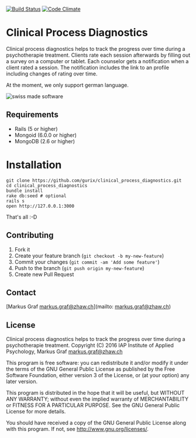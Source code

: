 [![Build Status](https://travis-ci.org/gurix/clinical_process_diagnostics.svg?branch=master)](https://travis-ci.org/gurix/clinical_process_diagnostics)
[![Code Climate](https://codeclimate.com/github/gurix/clinical_process_diagnostics.png)](https://codeclimate.com/github/gurix/clinical_process_diagnostics)

# Clinical Process Diagnostics
Clinical process diagnostics helps to track the progress over time during a psychotherapie treatment. Clients rate each session afterwards by filling out a survey on a computer or tablet. Each counselor gets a notification when a client rated a session. The notification includes the link to an profile including changes of rating over time.

At the moment, we only support german language. 

![swiss made software](https://raw.githubusercontent.com/gurix/helena/master/app/assets/images/helena/swissmadesoftware.png "swiss made software")

## Requirements
* Rails (5 or higher)
* Mongoid (6.0.0 or higher)
* MongoDB (2.6 or higher)

# Installation

```
git clone https://github.com/gurix/clinical_process_diagnostics.git
cd clinical_process_diagnostics
bundle install
rake db:seed # optional
rails s
open http://127.0.0.1:3000
```

That's all :-D

## Contributing

1. Fork it
2. Create your feature branch (`git checkout -b my-new-feature`)
3. Commit your changes (`git commit -am 'Add some feature'`)
4. Push to the branch (`git push origin my-new-feature`)
5. Create new Pull Request

## Contact

[Markus Graf markus.graf@zhaw.ch](mailto: markus.graf@zhaw.ch)

## License

Clinical process diagnostics helps to track the progress over time during a psychotherapie treatment.
Copyright (C) 2016 IAP Institute of Applied Psychology, Markus Graf <markus.graf@zhaw.ch>

This program is free software: you can redistribute it and/or modify
it under the terms of the GNU General Public License as published by
the Free Software Foundation, either version 3 of the License, or
(at your option) any later version.

This program is distributed in the hope that it will be useful,
but WITHOUT ANY WARRANTY; without even the implied warranty of
MERCHANTABILITY or FITNESS FOR A PARTICULAR PURPOSE.  See the
GNU General Public License for more details.

You should have received a copy of the GNU General Public License
along with this program.  If not, see <http://www.gnu.org/licenses/>.
